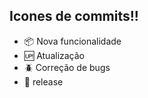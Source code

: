 
## Icones de commits!!

 - :package: Nova funcionalidade
 - :up: Atualização
 - :beetle: Correção de bugs
 - :checkered_flag: release